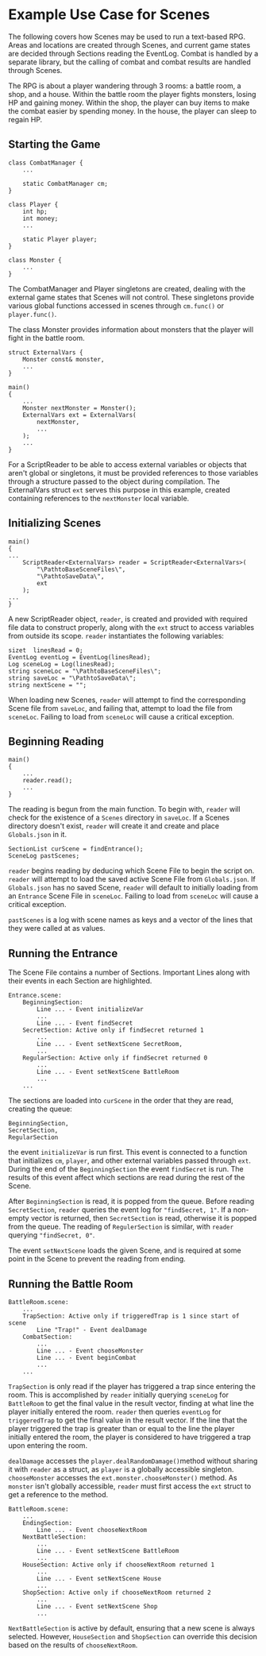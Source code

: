 # Example Use Case for Scenes
The following covers how Scenes may be used to run a text-based RPG. 
Areas and locations are created through Scenes, and current game states are decided through Sections reading the EventLog. 
Combat is handled by a separate library, but the calling of combat and combat results are handled through Scenes.

The RPG is about a player wandering through 3 rooms: a battle room, a shop, and a house. 
Within the battle room the player fights monsters, losing HP and gaining money. 
Within the shop, the player can buy items to make the combat easier by spending money.
In the house, the player can sleep to regain HP.


## Starting the Game
```
class CombatManager { 
	... 

	static CombatManager cm; 
} 

class Player { 
	int hp; 
	int money; 
	... 

	static Player player; 
} 

class Monster { 
	... 
} 

```

The CombatManager and Player singletons are created, dealing with the external game states that Scenes will not control.
These singletons provide various global functions accessed in scenes through `cm.func()` or `player.func()`.

The class Monster provides information about monsters that the 
player will fight in the battle room.

```
struct ExternalVars { 
	Monster const& monster, 
	... 
} 

main() 
{ 
	... 
	Monster nextMonster = Monster(); 
	ExternalVars ext = ExternalVars( 
		nextMonster, 
		... 
	); 
	... 
} 
```

For a ScriptReader to be able to access external variables or objects that aren't global or singletons, it must be provided references to those variables through a structure passed to the object during compilation. 
The ExternalVars struct `ext` serves this purpose in this example, created containing references to the `nextMonster` local variable. 


## Initializing Scenes
```
main() 
{ 
... 
	ScriptReader<ExternalVars> reader = ScriptReader<ExternalVars>( 
		"\PathtoBaseSceneFiles\", 
		"\PathtoSaveData\", 
		ext 
	); 
... 
} 
```

A new ScriptReader object, `reader`, is created and provided with required file data to construct properly, along with the `ext` struct to access variables from outside its scope. 
`reader` instantiates the following variables:

```
sizet  linesRead = 0;
EventLog eventLog = EventLog(linesRead); 
Log sceneLog = Log(linesRead);
string sceneLoc = "\PathtoBaseSceneFiles\"; 
string saveLoc = "\PathtoSaveData\"; 
string nextScene = ""; 
```

When loading new Scenes, `reader` will attempt to find the corresponding Scene file from `saveLoc`, and failing that, attempt to load the file from `sceneLoc`. 
Failing to load from `sceneLoc` will cause a critical exception.


## Beginning Reading
```
main()
{ 
	... 
	reader.read(); 
	... 
} 
```

The reading is begun from the main function. To begin with,
`reader` will check for the existence of a `Scenes` directory in `saveLoc`.
If a Scenes directory doesn't exist, `reader` will create it 
and create and place `Globals.json` in it. 

```
SectionList curScene = findEntrance(); 
SceneLog pastScenes;
```

`reader` begins reading by deducing which Scene File to begin the script on. 
`reader` will attempt to load the saved active Scene File from `Globals.json`.
If `Globals.json` has no saved Scene, `reader` will default to initially loading from an `Entrance` Scene File in `sceneLoc`. Failing to load from `sceneLoc` will cause a critical exception.

`pastScenes` is a log with scene names as keys and a vector of the lines that they were called at as values.


## Running the Entrance
The Scene File contains a number of Sections.
Important Lines along with their events in each Section are highlighted.

```
Entrance.scene: 
	BeginningSection:
		Line ... - Event initializeVar 
		... 
		Line ... - Event findSecret
	SecretSection: Active only if findSecret returned 1 
		...
		Line ... - Event setNextScene SecretRoom, 
		...
	RegularSection: Active only if findSecret returned 0 
		...
		Line ... - Event setNextScene BattleRoom
		...
	...
```

The sections are loaded into `curScene` in the order that they are read, creating the queue:

```
BeginningSection,
SecretSection,
RegularSection
```

the event `initializeVar` is run first. This event is connected to a function that initializes `cm`, `player`, and other external variables passed through `ext`.
During the end of the `BeginningSection` the event `findSecret` is run. 
The results of this event affect which sections are read during the rest of the Scene. 

After `BeginningSection` is read, it is popped from the queue. 
Before reading `SecretSection`, `reader` queries the event log for `"findSecret, 1"`. If a non-empty vector is returned, then `SecretSection` is read, otherwise it is popped from the queue. The reading of `RegulerSection` is similar, with `reader` querying `"findSecret, 0"`.

The event `setNextScene` loads the given Scene, and is required at some point in the Scene to prevent the reading from ending.


## Running the Battle Room
```
BattleRoom.scene:
	...
	TrapSection: Active only if triggeredTrap is 1 since start of scene
		Line "Trap!" - Event dealDamage
	CombatSection:
		...
		Line ... - Event chooseMonster
		Line ... - Event beginCombat
		...
	...
```

`TrapSection` is only read if the player has triggered a trap since entering the room. This is accomplished by `reader` initially querying `sceneLog` for `BattleRoom` to get the final value in the result vector, finding at what line the player initially entered the room. 
`reader` then queries `eventLog` for `triggeredTrap` to get the final value in the result vector. 
If the line that the player triggered the trap is greater than or equal to the line the player initially entered the room, the player is considered to have triggered a trap upon entering the room.

`dealDamage` accesses the `player.dealRandomDamage()`method without sharing it with `reader` as a struct, as `player` is a globally accessible singleton.
`chooseMonster` accesses the `ext.monster.chooseMonster()` method.
As `monster` isn't globally accessible, `reader` must first access the `ext` struct to get a reference to the method.

```
BattleRoom.scene:
	...
	EndingSection:
		Line ... - Event chooseNextRoom
	NextBattleSection:
		...
		Line ... - Event setNextScene BattleRoom
		...
	HouseSection: Active only if chooseNextRoom returned 1
		...
		Line ... - Event setNextScene House
		...
	ShopSection: Active only if chooseNextRoom returned 2
		...
		Line ... - Event setNextScene Shop
		...
```

`NextBattleSection` is active by default, ensuring that a new scene is always selected. 
However, `HouseSection` and `ShopSection` can override this decision based on the results of `chooseNextRoom`.
